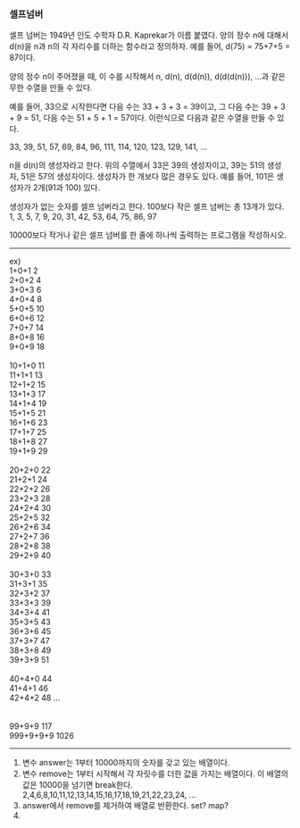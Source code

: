 ### 셀프넘버

셀프 넘버는 1949년 인도 수학자 D.R. Kaprekar가 이름 붙였다. 양의 정수 n에 대해서 d(n)을 n과 n의 각 자리수를 더하는 함수라고 정의하자. 예를 들어, d(75) = 75+7+5 = 87이다.

양의 정수 n이 주어졌을 때, 이 수를 시작해서 n, d(n), d(d(n)), d(d(d(n))), ...과 같은 무한 수열을 만들 수 있다. 

예를 들어, 33으로 시작한다면 다음 수는 33 + 3 + 3 = 39이고, 그 다음 수는 39 + 3 + 9 = 51, 다음 수는 51 + 5 + 1 = 57이다. 이런식으로 다음과 같은 수열을 만들 수 있다.

33, 39, 51, 57, 69, 84, 96, 111, 114, 120, 123, 129, 141, ...

n을 d(n)의 생성자라고 한다. 위의 수열에서 33은 39의 생성자이고, 39는 51의 생성자, 51은 57의 생성자이다. 생성자가 한 개보다 많은 경우도 있다. 예를 들어, 101은 생성자가 2개(91과 100) 있다. 

생성자가 없는 숫자를 셀프 넘버라고 한다. 100보다 작은 셀프 넘버는 총 13개가 있다. 1, 3, 5, 7, 9, 20, 31, 42, 53, 64, 75, 86, 97

10000보다 작거나 같은 셀프 넘버를 한 줄에 하나씩 출력하는 프로그램을 작성하시오.


----

ex) </br>
1+0+1 2 </br>
2+0+2 4 </br>
3+0+3 6 </br>
4+0+4 8 </br>
5+0+5 10 </br>
6+0+6 12 </br>
7+0+7 14 </br>
8+0+8 16 </br>
9+0+9 18 </br>
</br>
10+1+0 11 </br>
11+1+1 13 </br>
12+1+2 15 </br>
13+1+3 17 </br>
14+1+4 19 </br>
15+1+5 21 </br>
16+1+6 23 </br>
17+1+7 25 </br>
18+1+8 27 </br>
19+1+9 29 </br>
 </br>
20+2+0 22 </br>
21+2+1 24 </br>
22+2+2 26 </br>
23+2+3 28 </br>
24+2+4 30 </br>
25+2+5 32 </br>
26+2+6 34 </br>
27+2+7 36 </br>
28+2+8 38 </br>
29+2+9 40 </br>
 </br>
30+3+0 33 </br>
31+3+1 35 </br>
32+3+2 37 </br>
33+3+3 39 </br>
34+3+4 41 </br>
35+3+5 43 </br>
36+3+6 45 </br>
37+3+7 47 </br>
38+3+8 49 </br>
39+3+9 51 </br>
</br>
40+4+0 44 </br>
41+4+1 46 </br>
42+4+2 48 … </br>
 </br>
 </br>
99+9+9 117 </br>
999+9+9+9 1026 </br>

---

1. 변수 answer는 1부터 10000까지의 숫자를 갖고 있는 배열이다.
2. 변수 remove는 1부터 시작해서 각 자릿수를 더한 값을 가지는 배열이다. 이 배열의 값은 10000을 넘기면 break한다. 2,4,6,8,10,11,12,13,14,15,16,17,18,19,21,22,23,24, …
3. answer에서 remove를 제거하여 배열로 반환한다. set? map?
3. 
